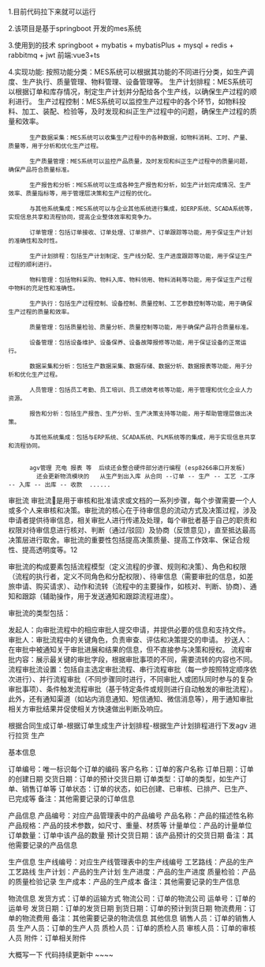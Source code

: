 1.目前代码拉下来就可以运行 

2.该项目是基于springboot 开发的mes系统

3.使用到的技术 springboot + mybatis + mybatisPlus + mysql + redis + rabbitmq + jwt 
          前端:vue3+ts

4.实现功能:
          按照功能分类：MES系统可以根据其功能的不同进行分类，如生产调度、生产执行、质量管理、物料管理、设备管理等。
          生产计划排程：MES系统可以根据订单和库存情况，制定生产计划并分配给各个生产线，以确保生产过程的顺利进行。
          生产过程控制：MES系统可以监控生产过程中的各个环节，如物料投料、加工、装配、检验等，及时发现和纠正生产过程中的问题，确保生产过程的质量和效率。
          
          生产数据采集：MES系统可以收集生产过程中的各种数据，如物料消耗、工时、产量、质量等，用于分析和优化生产过程。
          
          生产质量管理：MES系统可以监控产品质量，及时发现和纠正生产过程中的质量问题，确保产品符合质量标准。
          
          生产报告和分析：MES系统可以生成各种生产报告和分析，如生产计划完成情况、生产效率、质量指标等，用于管理层决策和生产过程的优化。
          
          与其他系统集成：MES系统可以与企业其他系统进行集成，如ERP系统、SCADA系统等，实现信息共享和流程协同，提高企业整体效率和竞争力。
          
          订单管理：包括订单接收、订单处理、订单排产、订单跟踪等功能，用于保证生产计划的准确性和及时性。
          
          生产计划排程：包括生产计划制定、生产线分配、生产进度跟踪等功能，用于保证生产过程的顺利进行。
          
          物料管理：包括物料采购、物料入库、物料领用、物料消耗等功能，用于保证生产过程中物料的充足性和准确性。
          
          生产执行：包括生产过程控制、设备控制、质量控制、工艺参数控制等功能，用于确保生产过程的质量和效率。
          
          质量管理：包括质量检验、质量分析、质量控制等功能，用于确保产品符合质量标准。
          
          设备管理：包括设备维护、设备保养、设备故障报修等功能，用于保证设备的正常运行。
          
          数据采集和分析：包括生产数据采集、数据存储、数据分析、数据报表等功能，用于分析和优化生产过程。
          
          人员管理：包括员工考勤、员工培训、员工绩效考核等功能，用于管理和优化企业人力资源。
          
          报告和分析：包括生产报告、生产分析、生产决策支持等功能，用于帮助管理层做出决策。
          
          与其他系统集成：包括与ERP系统、SCADA系统、PLM系统等的集成，用于实现信息共享和流程协同。
            
          
          agv管理 充电 报表 等  后续还会整合硬件部分进行编程 (esp8266串口开发板)
            还会更新物流模块的   从生产到出入库 从合同 --订单 -- 生产 -- 工艺 -工序 -- 入库 -- 出库 -- 收款  ......

审批流
审批流是用于审核和批准请求或文档的一系列步骤，每个步骤需要一个人或多个人来审核和决策。审批流的核心在于待审信息的流动方式及决策过程，涉及申请者提供待审信息，相关审批人进行传递及处理，每个审批者基于自己的职责和权限对待审信息进行核对、判断（通过/驳回）及协商（反馈意见），直至抵达最高决策层进行取舍。审批流的重要性包括提高决策质量、提高工作效率、保证合规性、提高透明度等。12

审批流的构成要素包括流程模型（定义流程的步骤、规则和决策）、角色和权限（流程的执行者，定义不同角色和分配权限）、待审信息（需要审批的信息，如差旅申请、购买请求）、动作和流转（流程中的主要操作，如核对、判断、协商）、通知和跟踪（辅助操作，用于发送通知和跟踪流程进度）。

审批流的类型包括：

发起人：向审批流程中的相应审批人提交申请，并提供必要的信息和支持文件。
审批人：审批流程中的关键角色，负责审查、评估和决策提交的申请。
抄送人：在审批中被通知关于审批进展和结果的信息，但不直接参与决策和授权。
流程审批内容：展示最关键的审批字段，根据审批事项的不同，需要流转的内容也不同。
流程审批流设置：包括自主选定审批流程、串行流程审批（每一步按照特定顺序依次进行）、并行流程审批（不同步骤同时进行，不同审批人或团队同时参与的复杂审批事项）、条件触发流程审批（基于特定条件或规则进行自动触发的审批流程）。
此外，还有通知渠道（如站内消息通知、短信通知、微信消息等），用于通知审批相关方审批结果并促使相关方快速做出判断及响应。

根据合同生成订单-根据订单生成生产计划排程-根据生产计划排程进行下发agv 进行拉货 生产













基本信息

订单编号：唯一标识每个订单的编码
客户名称：订单的客户名称
订单日期：订单的创建日期
交货日期：订单的预计交货日期
订单类型：订单的类型，如生产订单、销售订单等
订单状态：订单的状态，如已创建、已审核、已排产、已生产、已完成等
备注：其他需要记录的订单信息

产品信息
产品编号：对应产品管理表中的产品编号
产品名称：产品的描述性名称
产品规格：产品的技术参数，如尺寸、重量、材质等
计量单位：产品的计量单位
订单数量：订单中该产品的数量
预计交货日期：该产品预计的交货日期
备注：其他需要记录的产品信息

生产信息
生产线编号：对应生产线管理表中的生产线编号
工艺路线：产品的生产工艺路线
生产计划：产品的生产计划
生产进度：产品的生产进度
质量检验：产品的质量检验记录
生产成本：产品的生产成本
备注：其他需要记录的生产信息

物流信息
发货方式：订单的运输方式
物流公司：订单的物流公司
运单号：订单的运单号
发货日期：订单的发货日期
到货日期：订单的预计到货日期
物流费用：订单的物流费用
备注：其他需要记录的物流信息
其他信息
销售人员：订单的销售人员
生产人员：订单的生产人员
质检人员：订单的质检人员
审核人员：订单的审核人员
附件：订单相关附件

大概写一下 代码持续更新中 ~~~~
